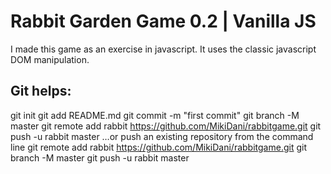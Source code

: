 # Rabbit Garden Game 0.2 | Vanilla JS
I made this game as an exercise in javascript. It uses the classic javascript DOM manipulation.
## Git helps:
git init
git add README.md
git commit -m "first commit"
git branch -M master
git remote add rabbit https://github.com/MikiDani/rabbitgame.git
git push -u rabbit master
…or push an existing repository from the command line
git remote add rabbit https://github.com/MikiDani/rabbitgame.git
git branch -M master
git push -u rabbit master
